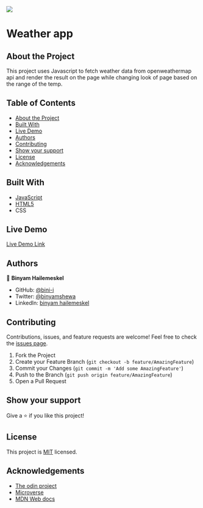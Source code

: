 ![](https://img.shields.io/badge/Microverse-blueviolet)

# Weather app 

## About the Project

This project uses Javascript to fetch weather data from openweathermap api and render the result on the page while changing look of page based on the range of the temp.


## Table of Contents

* [About the Project](#about-the-project)
* [Built With](#built-with)
* [Live Demo](#live-demo)
* [Authors](#authors)
* [Contributing](#contributing)
* [Show your support](#show-your-support)
* [License](#license)
* [Acknowledgements](#acknowledgements)

## Built With

* [JavaScript](https://en.wikipedia.org/wiki/JavaScript)
* [HTML5](https://en.wikipedia.org/wiki/HTML5)
* CSS

## Live Demo

[Live Demo Link](https://www.binyamhailemeskel.me/RestaurantPage/)


## Authors

👤 **Binyam Hailemeskel**

- GitHub: [@bini-i](https://github.com/bini-i)
- Twitter: [@binyamshewa](https://twitter.com/binyamshewa)
- LinkedIn: [binyam hailemeskel](https://www.linkedin.com/in/bini-i/)

## Contributing

Contributions, issues, and feature requests are welcome!
Feel free to check the [issues page](../../issues).

1. Fork the Project
2. Create your Feature Branch (`git checkout -b feature/AmazingFeature`)
3. Commit your Changes (`git commit -m 'Add some AmazingFeature'`)
4. Push to the Branch (`git push origin feature/AmazingFeature`)
5. Open a Pull Request


## Show your support

Give a ⭐️ if you like this project!


## License

This project is [MIT](./LICENSE) licensed.


## Acknowledgements
* [The odin project](https://theodinproject.com)
* [Microverse](https://www.microverse.org/)
* [MDN Web docs](https://developer.mozilla.org/)

